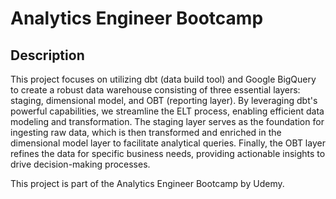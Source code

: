 # Analytics Engineer Bootcamp

## Description 

This project focuses on utilizing dbt (data build tool) and Google BigQuery to create a robust data warehouse consisting of three essential layers: staging, dimensional model, and OBT (reporting layer). By leveraging dbt's powerful capabilities, we streamline the ELT process, enabling efficient data modeling and transformation. The staging layer serves as the foundation for ingesting raw data, which is then transformed and enriched in the dimensional model layer to facilitate analytical queries. Finally, the OBT layer refines the data for specific business needs, providing actionable insights to drive decision-making processes.

This project is part of the Analytics Engineer Bootcamp by Udemy.
